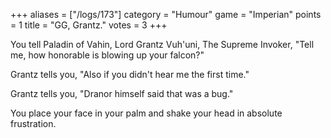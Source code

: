 +++
aliases = ["/logs/173"]
category = "Humour"
game = "Imperian"
points = 1
title = "GG, Grantz."
votes = 3
+++

You tell Paladin of Vahin, Lord Grantz Vuh'uni, The Supreme Invoker, "Tell me, 
how honorable is blowing up your falcon?"

Grantz tells you, "Also if you didn't hear me the first time."

Grantz tells you, "Dranor himself said that was a bug."

You place your face in your palm and shake your head in absolute frustration.